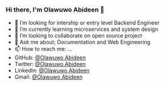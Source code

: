### Hi there, I'm Olawuwo Abideen  👋


- 🔭 I’m looking for intership or entry level Backend Engineer
- 🌱 I’m currently learning microservices and system design
- 👯 I’m looking to collaborate on open source project
- 💬 Ask me about; Documentation and Web Engineering
- 📫 How to reach me: ...
- GitHub: [@Olawuwo Abideen](https://github.com/olawuwo-abideen)
- Twitter: [@Olawuwo Abideen](https://twitter.com/olawuwo_abideen)
- LinkedIn: [@Olawuwo Abideen](https://www.linkedin.com/in/olawuwo-abideen/)
- Gmail: [@Olawuwo Abideen](abideenolawuwo@gmail)
   


